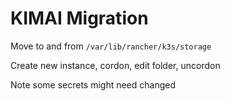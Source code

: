 # KIMAI Migration

Move to and from `/var/lib/rancher/k3s/storage`

Create new instance, cordon, edit folder, uncordon

Note some secrets might need changed